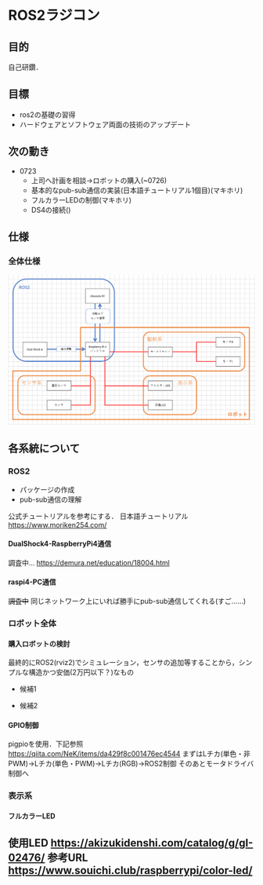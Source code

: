 # ROS2ラジコン
## 目的
自己研鑽．

## 目標
- ros2の基礎の習得
- ハードウェアとソフトウェア両面の技術のアップデート

## 次の動き
- 0723
    - 上司へ計画を相談→ロボットの購入(~0726)
    - 基本的なpub-sub通信の実装(日本語チュートリアル1個目)(マキホリ)
    - フルカラーLEDの制御(マキホリ)
    - DS4の接続()

## 仕様
### 全体仕様
![](system.png)
### 

## 各系統について
### ROS2
- パッケージの作成
- pub-sub通信の理解

公式チュートリアルを参考にする．
日本語チュートリアル
https://www.moriken254.com/
#### DualShock4-RaspberryPi4通信
調査中...
https://demura.net/education/18004.html
#### raspi4-PC通信
~~調査中~~
同じネットワーク上にいれば勝手にpub-sub通信してくれる(すご……)
### ロボット全体
#### 購入ロボットの検討
最終的にROS2(rviz2)でシミュレーション，センサの追加等することから，シンプルな構造かつ安価(2万円以下？)なもの
- 候補1

- 候補2


#### GPIO制御
pigpioを使用．下記参照
https://qiita.com/NeK/items/da429f8c001476ec4544
まずはLチカ(単色・非PWM)→Lチカ(単色・PWM)→Lチカ(RGB)→ROS2制御
そのあとモータドライバ制御へ
### 表示系
#### フルカラーLED
使用LED
https://akizukidenshi.com/catalog/g/gI-02476/
参考URL
https://www.souichi.club/raspberrypi/color-led/
- 
